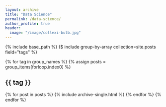 ```yaml
---
layout: archive
title: "Data Science"
permalink: /data-science/
author_profile: true
header:
  image: "/image/collexi-bulb.jpg"
---
```


{% include base_path %}
{$ include group-by-array collection=site.posts field="tags" %}

{% for tag in group_names %}
  {% assign posts = group_items[forloop.index0] %}
  <h2 id="{{ tag | slugify }}" class="archive_subtitle">{{ tag }}</h2>
  {% for post in posts %}
    {% include archive-single.html %}
  {% endfor %}
{% endfor %}
